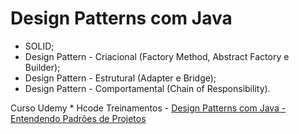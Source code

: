 # Design Patterns com Java 
 
 * SOLID;
* Design Pattern - Criacional (Factory Method, Abstract Factory e Builder);
* Design Pattern - Estrutural (Adapter e Bridge);
* Design Pattern - Comportamental (Chain of Responsibility).



Curso Udemy * Hcode Treinamentos -  [Design Patterns com Java - Entendendo Padrões de Projetos](https://www.udemy.com/course/curso-design-patterns-java/)
